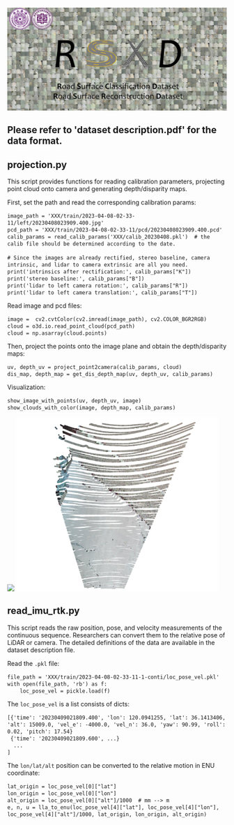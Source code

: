 ![](img/head.jpg)

## Please refer to 'dataset description.pdf' for the data format.

## projection.py

This script provides functions for reading calibration parameters, projecting point cloud onto camera and generating depth/disparity maps.

First, set the path and read the corresponding calibration params:
```angular2html
image_path = 'XXX/train/2023-04-08-02-33-11/left/20230408023909.400.jpg'
pcd_path = 'XXX/train/2023-04-08-02-33-11/pcd/20230408023909.400.pcd'
calib_params = read_calib_params('XXX/calib_20230408.pkl')  # the calib file should be determined according to the date.

# Since the images are already rectified, stereo baseline, camera intrinsic, and lidar to camera extrinsic are all you need.
print('intrinsics after rectification:', calib_params["K"])
print('stereo baseline:', calib_params["B"])
print('lidar to left camera rotation:', calib_params["R"])
print('lidar to left camera translation:', calib_params["T"])
```
Read image and pcd files:
```angular2html
image =  cv2.cvtColor(cv2.imread(image_path), cv2.COLOR_BGR2RGB)
cloud = o3d.io.read_point_cloud(pcd_path)
cloud = np.asarray(cloud.points)
```
Then, project the points onto the image plane and obtain the depth/disparity maps:
```angular2html
uv, depth_uv = project_point2camera(calib_params, cloud)
dis_map, depth_map = get_dis_depth_map(uv, depth_uv, calib_params)
```

Visualization:
```angular2html
show_image_with_points(uv, depth_uv, image)
show_clouds_with_color(image, depth_map, calib_params)
```

![](img/image_with_points.png)
![](img/pc.png)


## read_imu_rtk.py
This script reads the raw position, pose, and velocity measurements of the continuous sequence. Researchers can convert them to the relative pose of LiDAR or camera.
The detailed definitions of the data are available in the dataset description file. 

Read the `.pkl` file:
```angular2html
file_path = 'XXX/train/2023-04-08-02-33-11-1-conti/loc_pose_vel.pkl'
with open(file_path, 'rb') as f:
    loc_pose_vel = pickle.load(f)
```
The `loc_pose_vel` is a list consists of dicts:
```angular2html
[{'time': '20230409021809.400', 'lon': 120.0941255, 'lat': 36.1413406, 'alt': 15009.0, 'vel_e': -4000.0, 'vel_n': 36.0, 'yaw': 90.99, 'roll': 0.02, 'pitch': 17.54}
 {'time': '20230409021809.600', ...}
  ...
]
```

The `lon/lat/alt` position can be converted to the relative motion in ENU coordinate:
```angular2html
lat_origin = loc_pose_vel[0]["lat"]
lon_origin = loc_pose_vel[0]["lon"]
alt_origin = loc_pose_vel[0]["alt"]/1000  # mm --> m
e, n, u = lla_to_enu(loc_pose_vel[4]["lat"], loc_pose_vel[4]["lon"], loc_pose_vel[4]["alt"]/1000, lat_origin, lon_origin, alt_origin)
```
